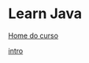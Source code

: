 # Learn Java

[Home do curso](https://www.codecademy.com/learn/learn-java)

[intro](https://www.codecademy.com/courses/learn-java/lessons/hello-world-java/exercises/introduction-to-java)

